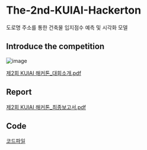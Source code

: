 # The-2nd-KUIAI-Hackerton
도로명 주소를 통한 건축물 입지점수 예측 및 시각화 모델

## Introduce the competition
![image](https://user-images.githubusercontent.com/95220313/150046434-5c8d8115-c28d-4be2-acc1-9aa625357f87.png)

[제2회 KUIAI 해커톤_대회소개.pdf](https://github.com/ChoiDae1/The-2nd-KUIAI-Hackerton/files/7893419/2.KUIAI._.PDF)

## Report
[제2회 KUIAI 해커톤_최종보고서.pdf](https://github.com/ChoiDae1/The-2nd-KUIAI-Hackerton/files/7893390/default.pdf)

## Code
[코드파일](https://github.com/ChoiDae1/The-2nd-KUIAI-Hackerton/blob/main/%EC%B5%9C%EC%A0%81%EC%BF%A0%EB%B9%85_%EC%86%8C%EC%8A%A4%EC%BD%94%EB%93%9C.ipynb)
